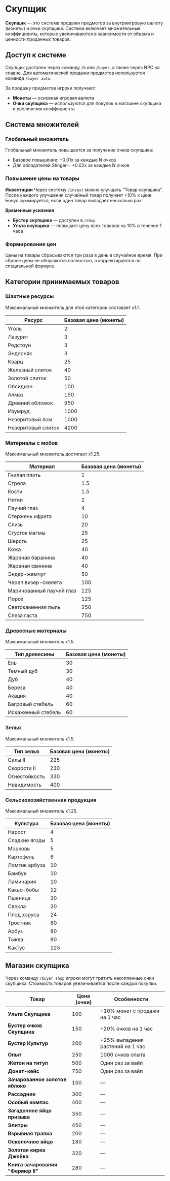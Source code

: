 # Скупщик

**Скупщик** — это система продажи предметов за внутриигровую валюту (монеты) и очки скупщика. Система включает множительные коэффициенты, которые увеличиваются в зависимости от объема и ценности проданных товаров.

## Доступ к системе

Скупщик доступен через команду `/b` или `/buyer`, а также через NPC на спавне. Для автоматической продажи предметов используется команда `/buyer auto`.

За продажу предметов игроки получают:
- **Монеты** — основная игровая валюта
- **Очки скупщика** — используются для покупок в магазине скупщика и увеличения коэффициента

## Система множителей

### Глобальный множитель
Глобальный множитель повышается за получение очков скупщика:
- Базовое повышение: +0.01x за каждые N очков
- Для обладателей Stinger+: +0.02x за каждые N очков

### Повышение цены на товары

**Инвестиции**
Через систему `/invest` можно улучшать "Товар скупщика". После каждого улучшения случайный товар получает +10% к цене. Бонус суммируется, если один товар выпадает несколько раз.

**Временные усиления**
- **Бустер скупщика** — доступен в `/shop`
- **Ульта скупщика** — повышает цену всех товаров на 10% в течение 1 часа

### Формирование цен
Цены на товары сбрасываются три раза в день в случайное время. При сбросе цены не обнуляются полностью, а корректируются по специальной формуле.

## Категории принимаемых товаров

### Шахтные ресурсы
Максимальный множитель для этой категории составает x1.1.

| Ресурс | Базовая цена (монеты) |
|--------|----------------------|
| Уголь | 2 |
| Лазурит | 3 |
| Редстоун | 3 |
| Эндерняк | 3 |
| Кварц | 25 |
| Железный слиток | 40 |
| Золотой слиток | 50 |
| Обсидиан | 100 |
| Алмаз | 150 |
| Древний обломок | 950 |
| Изумруд | 1000 |
| Незеритовый лом | 1000 |
| Незеритовый слиток | 4200 |

### Материалы с мобов
Максимальный множитель достигает x1.25.

| Материал | Базовая цена (монеты) |
|----------|----------------------|
| Гнилая плоть | 1 |
| Стрела | 1.5 |
| Кости | 1.5 |
| Нитки | 2 |
| Паучий глаз | 4 |
| Стержень ифрита | 10 |
| Слизь | 20 |
| Сгусток магмы | 25 |
| Шерсть | 25 |
| Кожа | 40 |
| Жареная баранина | 40 |
| Жареная свинина | 40 |
| Эндер-жемчуг | 50 |
| Череп визер-скелета | 100 |
| Маринованный паучий глаз | 125 |
| Порох | 125 |
| Светокаменная пыль | 250 |
| Слеза гаста | 750 |

### Древесные материалы
Максимальный множитель x1.5.

| Тип древесины | Базовая цена (монеты) |
|---------------|----------------------|
| Ель | 30 |
| Темный дуб | 30 |
| Дуб | 40 |
| Береза | 40 |
| Акация | 40 |
| Багровый стебель | 60 |
| Искаженный стебель | 60 |

### Зелья
Максимальный множитель x1.5.

| Тип зелья | Базовая цена (монеты) |
|-----------|----------------------|
| Силы II | 225 |
| Скорости II | 230 |
| Огнестойкость | 330 |
| Невидимость | 400 |

### Сельскохозяйственная продукция
Максимальный множитель x1.25.

| Культура | Базовая цена (монеты) |
|----------|----------------------|
| Нарост | 4 |
| Сладкие ягоды | 5 |
| Морковь | 5 |
| Картофель | 6 |
| Ломтик арбуза | 10 |
| Бамбук | 10 |
| Ламинария | 10 |
| Какао-бобы | 12 |
| Пшеница | 20 |
| Свекла | 20 |
| Плод хоруса | 24 |
| Тростник | 80 |
| Арбуз | 80 |
| Тыква | 80 |
| Кактус | 125 |

## Магазин скупщика

Через команду `/buyer shop` игроки могут тратить накопленные очки скупщика. Стоимость товаров увеличивается после каждой покупки.

| Товар | Цена (очки) | Особенности |
|-------|-------------|-------------|
| **Ульта Скупщика** | 100 | +10% монет с продажи на 1 час |
| **Бустер очков Скупщика** | 150 | +20% очков на 1 час |
| **Бустер Культур** | 200 | +25% выпадения растений на 1 час |
| **Опыт** | 250 | 1000 очков опыта |
| **Жетон на титул** | 500 | Один раз за вайп |
| **Донат-кейс** | 750 | Один раз за вайп |
| **Зачарованное золотое яблоко** | 100 | — |
| **Рассадник** | 300 | — |
| **Особый компас** | 400 | — |
| **Загадочное яйцо призыва** | 350 | — |
| **Элитры** | 450 | — |
| **Взрывная трапка** | 200 | — |
| **Осколочное яйцо** | 180 | — |
| **Золотая кирка Джейка** | 320 | — |
| **Книга зачарования "Фермер II"** | 280 | — |